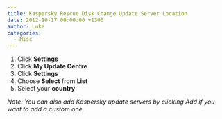```yaml
---
title: Kaspersky Rescue Disk Change Update Server Location
date: 2012-10-17 00:00:00 +1300
author: Luke
categories:
  - Misc
---
```


  1. Click **Settings**
  2. Click **My Update Centre**
  3. Click **Settings**
  4. Choose **Select** from **List**
  5. Select your **country**

_Note: You can also add Kaspersky update servers by clicking Add if you want to add a custom one._
